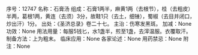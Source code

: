 序号：12747
名称：石膏汤
组成：石膏1两半，麻黄1两（去根节），桂（去粗皮）半两，葛根1两，黄连（去须）3分，故鞋1只（去土，细锉），蜀椒（去目并闭口，炒出汗）1分。
出处：《圣济总录》卷二十七。
主治：伤寒发黑斑。
加减：None
功效：None
用法用量：每服5钱匕，水1盏半，煎至1盏，去滓温服。衣覆取汗。
制备方法：上为粗末。
临床应用：None
各家论述：None
用药禁忌：None
附注：None
